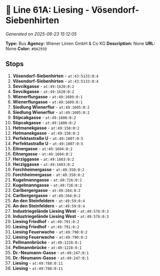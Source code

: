# 🚌 Line 61A: Liesing - Vösendorf-Siebenhirten

*Generated on 2025-06-23 15:12:05*

**Type:** Bus
**Agency:** Wiener Linien GmbH & Co KG
**Description:** None
**URL:** None
**Color:** `#0A295D`

## Stops

1. **Vösendorf-Siebenhirten** - `at:43:5133:0:4`
2. **Vösendorf-Siebenhirten** - `at:43:5133:0:4`
3. **Sevcikgasse** - `at:49:1620:0:2`
4. **Sevcikgasse** - `at:49:1620:0:2`
5. **Wienerflurgasse** - `at:49:1609:0:1`
6. **Wienerflurgasse** - `at:49:1609:0:1`
7. **Siedlung Wienerflur** - `at:49:1605:0:2`
8. **Siedlung Wienerflur** - `at:49:1605:0:2`
9. **Stipcakgasse** - `at:49:1606:0:2`
10. **Stipcakgasse** - `at:49:1606:0:2`
11. **Hetmanekgasse** - `at:49:150:0:2`
12. **Hetmanekgasse** - `at:49:150:0:2`
13. **Perfektastraße U** - `at:49:1007:0:5`
14. **Perfektastraße U** - `at:49:1007:0:5`
15. **Eitnergasse** - `at:49:1604:0:2`
16. **Eitnergasse** - `at:49:1604:0:2`
17. **Herziggasse** - `at:49:1603:0:2`
18. **Herziggasse** - `at:49:1603:0:2`
19. **Forchheimergasse** - `at:49:350:0:2`
20. **Forchheimergasse** - `at:49:350:0:2`
21. **Kugelmanngasse** - `at:49:726:0:2`
22. **Kugelmanngasse** - `at:49:726:0:2`
23. **Carlbergergasse** - `at:49:204:0:2`
24. **Carlbergergasse** - `at:49:204:0:2`
25. **An den Steinfeldern** - `at:49:59:0:4`
26. **An den Steinfeldern** - `at:49:59:0:4`
27. **Industriegelände Liesing West** - `at:49:576:0:3`
28. **Industriegelände Liesing West** - `at:49:576:0:3`
29. **Liesing Friedhof** - `at:49:791:0:2`
30. **Liesing Friedhof** - `at:49:791:0:2`
31. **Liesing Feuerwache** - `at:49:790:0:2`
32. **Liesing Feuerwache** - `at:49:790:0:2`
33. **Pellmannbrücke** - `at:49:1228:0:1`
34. **Pellmannbrücke** - `at:49:1228:0:1`
35. **Dr.-Neumann-Gasse** - `at:49:247:0:1`
36. **Dr.-Neumann-Gasse** - `at:49:247:0:1`
37. **Liesing** - `at:49:788:0:11`
38. **Liesing** - `at:49:788:0:11`